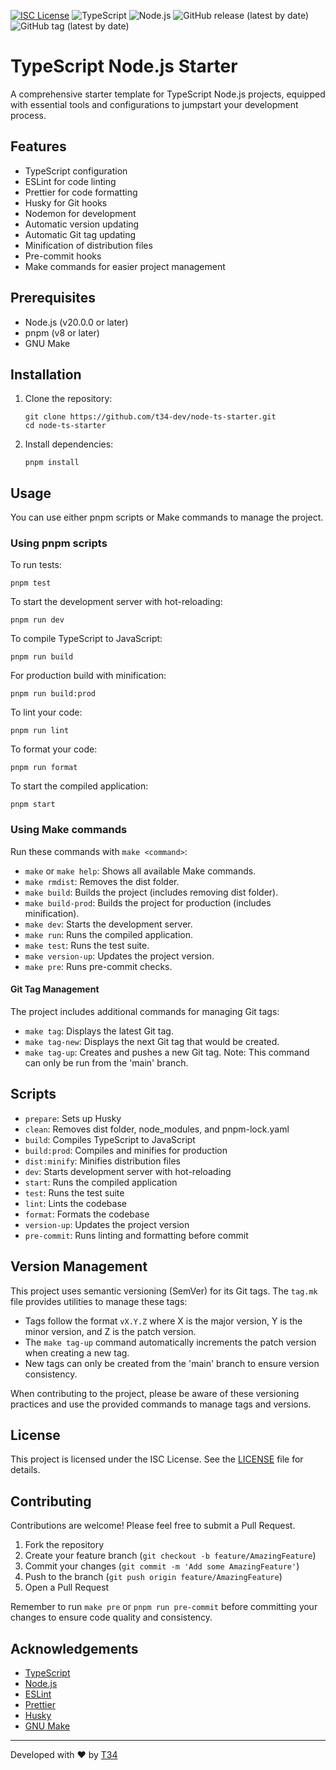 [![ISC License](http://img.shields.io/badge/license-ISC-blue.svg)](http://copyfree.org)
![TypeScript](https://img.shields.io/badge/TypeScript-5.3.x-blue?logo=typescript&ver=1722868496)
![Node.js](https://img.shields.io/badge/Node.js-%3E%3D20.0.0-green?logo=node.js&ver=1722868496)
![GitHub release (latest by date)](https://img.shields.io/github/v/release/t34-dev/node-ts-starter?ver=1722868496)
![GitHub tag (latest by date)](https://img.shields.io/github/v/tag/t34-dev/node-ts-starter?sort=semver&style=flat&logo=git&logoColor=white&label=Latest%20Version&color=blue&ver=1722868496)

# TypeScript Node.js Starter

A comprehensive starter template for TypeScript Node.js projects, equipped with essential tools and configurations to jumpstart your development process.

## Features

- TypeScript configuration
- ESLint for code linting
- Prettier for code formatting
- Husky for Git hooks
- Nodemon for development
- Automatic version updating
- Automatic Git tag updating
- Minification of distribution files
- Pre-commit hooks
- Make commands for easier project management

## Prerequisites

- Node.js (v20.0.0 or later)
- pnpm (v8 or later)
- GNU Make

## Installation

1. Clone the repository:

   ```
   git clone https://github.com/t34-dev/node-ts-starter.git
   cd node-ts-starter
   ```

2. Install dependencies:
   ```
   pnpm install
   ```

## Usage

You can use either pnpm scripts or Make commands to manage the project.

### Using pnpm scripts

To run tests:

```
pnpm test
```

To start the development server with hot-reloading:

```
pnpm run dev
```

To compile TypeScript to JavaScript:

```
pnpm run build
```

For production build with minification:

```
pnpm run build:prod
```

To lint your code:

```
pnpm run lint
```

To format your code:

```
pnpm run format
```

To start the compiled application:

```
pnpm start
```

### Using Make commands

Run these commands with `make <command>`:

- `make` or `make help`: Shows all available Make commands.
- `make rmdist`: Removes the dist folder.
- `make build`: Builds the project (includes removing dist folder).
- `make build-prod`: Builds the project for production (includes minification).
- `make dev`: Starts the development server.
- `make run`: Runs the compiled application.
- `make test`: Runs the test suite.
- `make version-up`: Updates the project version.
- `make pre`: Runs pre-commit checks.

#### Git Tag Management

The project includes additional commands for managing Git tags:

- `make tag`: Displays the latest Git tag.
- `make tag-new`: Displays the next Git tag that would be created.
- `make tag-up`: Creates and pushes a new Git tag. Note: This command can only be run from the 'main' branch.

## Scripts

- `prepare`: Sets up Husky
- `clean`: Removes dist folder, node_modules, and pnpm-lock.yaml
- `build`: Compiles TypeScript to JavaScript
- `build:prod`: Compiles and minifies for production
- `dist:minify`: Minifies distribution files
- `dev`: Starts development server with hot-reloading
- `start`: Runs the compiled application
- `test`: Runs the test suite
- `lint`: Lints the codebase
- `format`: Formats the codebase
- `version-up`: Updates the project version
- `pre-commit`: Runs linting and formatting before commit

## Version Management

This project uses semantic versioning (SemVer) for its Git tags. The `tag.mk` file provides utilities to manage these tags:

- Tags follow the format `vX.Y.Z` where X is the major version, Y is the minor version, and Z is the patch version.
- The `make tag-up` command automatically increments the patch version when creating a new tag.
- New tags can only be created from the 'main' branch to ensure version consistency.

When contributing to the project, please be aware of these versioning practices and use the provided commands to manage tags and versions.

## License

This project is licensed under the ISC License. See the [LICENSE](LICENSE) file for details.

## Contributing

Contributions are welcome! Please feel free to submit a Pull Request.

1. Fork the repository
2. Create your feature branch (`git checkout -b feature/AmazingFeature`)
3. Commit your changes (`git commit -m 'Add some AmazingFeature'`)
4. Push to the branch (`git push origin feature/AmazingFeature`)
5. Open a Pull Request

Remember to run `make pre` or `pnpm run pre-commit` before committing your changes to ensure code quality and consistency.

## Acknowledgements

- [TypeScript](https://www.typescriptlang.org/)
- [Node.js](https://nodejs.org/)
- [ESLint](https://eslint.org/)
- [Prettier](https://prettier.io/)
- [Husky](https://typicode.github.io/husky/#/)
- [GNU Make](https://www.gnu.org/software/make/)

---

Developed with ❤️ by [T34](https://github.com/t34-dev)
